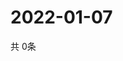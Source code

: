 # 2022-01-07
  共 0条

  <!-- BEGIN -->
  <!-- 最后更新时间Fri Jan 07 2022 21:03:06 GMT+0000 (Coordinated Universal Time) -->
  
  <!-- END -->
  
  